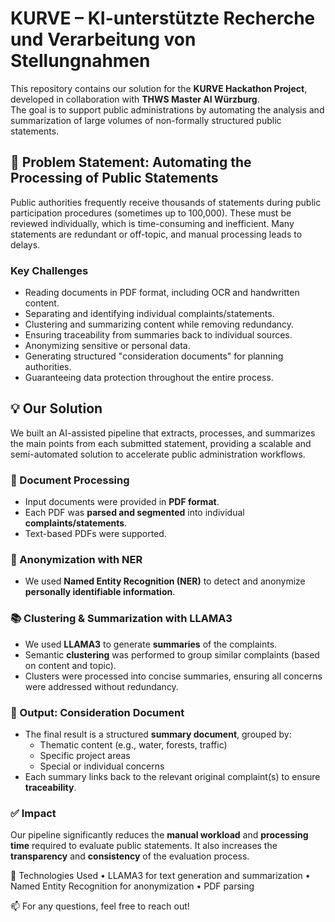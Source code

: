 # KURVE – KI-unterstützte Recherche und Verarbeitung von Stellungnahmen

This repository contains our solution for the **KURVE Hackathon Project**, developed in collaboration with **THWS Master AI Würzburg**.  
The goal is to support public administrations by automating the analysis and summarization of large volumes of non-formally structured public statements.

## 🧠 Problem Statement: Automating the Processing of Public Statements

Public authorities frequently receive thousands of statements during public participation procedures (sometimes up to 100,000). These must be reviewed individually, which is time-consuming and inefficient. Many statements are redundant or off-topic, and manual processing leads to delays.

### Key Challenges
- Reading documents in PDF format, including OCR and handwritten content.
- Separating and identifying individual complaints/statements.
- Clustering and summarizing content while removing redundancy.
- Ensuring traceability from summaries back to individual sources.
- Anonymizing sensitive or personal data.
- Generating structured "consideration documents" for planning authorities.
- Guaranteeing data protection throughout the entire process.

## 💡 Our Solution

We built an AI-assisted pipeline that extracts, processes, and summarizes the main points from each submitted statement, providing a scalable and semi-automated solution to accelerate public administration workflows.

### 🧾 Document Processing

- Input documents were provided in **PDF format**.
- Each PDF was **parsed and segmented** into individual **complaints/statements**.
- Text-based PDFs were supported.

### 🧹 Anonymization with NER

- We used **Named Entity Recognition (NER)** to detect and anonymize **personally identifiable information**.

### 📚 Clustering & Summarization with LLAMA3

- We used **LLAMA3** to generate **summaries** of the complaints.
- Semantic **clustering** was performed to group similar complaints (based on content and topic).
- Clusters were processed into concise summaries, ensuring all concerns were addressed without redundancy.

### 📄 Output: Consideration Document

- The final result is a structured **summary document**, grouped by:
  - Thematic content (e.g., water, forests, traffic)
  - Specific project areas
  - Special or individual concerns
- Each summary links back to the relevant original complaint(s) to ensure **traceability**.

### ✅ Impact

Our pipeline significantly reduces the **manual workload** and **processing time** required to evaluate public statements. It also increases the **transparency** and **consistency** of the evaluation process.

🤖 Technologies Used
	•	LLAMA3 for text generation and summarization
	•	Named Entity Recognition for anonymization
	•	PDF parsing

📫 For any questions, feel free to reach out!
